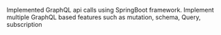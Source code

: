Implemented GraphQL api calls using SpringBoot framework. Implement multiple GraphQL based features such as mutation, schema, Query, subscription

